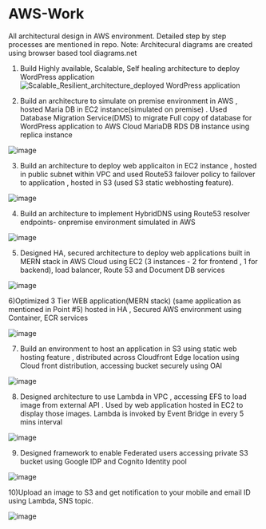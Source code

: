 # AWS-Work
All architectural design in AWS environment. Detailed step by step processes are mentioned in repo.
Note:  Architecural diagrams are created using browser based tool diagrams.net 

1) Build Highly available, Scalable, Self healing architecture to deploy WordPress application
![Scalable_Resilient_architecture_deployed WordPress application](https://user-images.githubusercontent.com/31379945/147038489-eccf6759-6b1e-4ab0-b698-54960486aa51.jpg)

2) Build an architecture to simulate on premise environment in AWS , hosted Maria DB in EC2 instance(simulated on premise) . Used Database Migration Service(DMS) to migrate Full copy of database for WordPress application to AWS Cloud MariaDB RDS DB instance using replica instance

![image](https://user-images.githubusercontent.com/31379945/147038929-acf7fa85-21b2-4fbe-b966-e9341bf6775a.png)

3) Build an architecture to deploy web applicaiton in EC2 instance , hosted in public subnet within VPC and used Route53 failover policy to failover to application , hosted in S3 (used S3 static webhosting feature).

![image](https://user-images.githubusercontent.com/31379945/147039419-83b9f24f-1de8-4692-ac8f-5fc6c4e21d97.png)

4) Build an architecture to implement HybridDNS using Route53 resolver endpoints- onpremise environment simulated in AWS

![image](https://user-images.githubusercontent.com/31379945/147039596-bfa7c643-166a-4ce8-88bd-7005b75aae8c.png)

5) Designed HA, secured architecture to deploy web applications built in MERN stack in AWS Cloud using EC2 (3 instances - 2 for frontend , 1 for backend), load balancer, Route 53 and Document DB services

![image](https://user-images.githubusercontent.com/31379945/120932846-2beb1780-c715-11eb-8747-ec05d086a981.png)

6)Optimized 3 Tier WEB application(MERN stack) (same application as mentioned in Point #5)  hosted in HA , Secured AWS environment using Container, ECR services

![image](https://user-images.githubusercontent.com/31379945/120932682-67d1ad00-c714-11eb-89e7-071f9f2a66ce.png)

7) Build an environment to host an application in S3 using static web hosting feature , distributed across  Cloudfront Edge location using Cloud front distribution, accessing bucket securely using OAI 

![image](https://user-images.githubusercontent.com/31379945/147041805-c57ec137-6ef8-4da0-acba-9d5472bbbd16.png)

8) Designed architecture to use Lambda in VPC , accessing EFS to load image from external API . Used by web application hosted in EC2 to display those images. Lambda is invoked by Event Bridge in every 5 mins interval

![image](https://user-images.githubusercontent.com/31379945/147042311-a4682c1a-433f-4a51-bcae-57954db3f2dc.png)

9) Designed framework to enable Federated users accessing private S3 bucket using Google IDP and Cognito Identity pool

![image](https://user-images.githubusercontent.com/31379945/147042478-6e2dca66-baaf-4c06-9d95-c17cd19accb4.png)


10)Upload an image to S3 and get notification to your mobile and email ID using Lambda, SNS topic.

![image](https://user-images.githubusercontent.com/31379945/120934174-e3365d00-c71a-11eb-8c2f-7ffb39ff557e.png)
